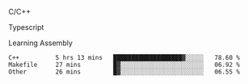 <p>C/C++</p>
<p> Typescript</p>
<p>Learning Assembly</p>

<!--START_SECTION:waka-->

```text
C++          5 hrs 13 mins   ███████████████████▓░░░░░   78.60 %
Makefile     27 mins         █▓░░░░░░░░░░░░░░░░░░░░░░░   06.92 %
Other        26 mins         █▓░░░░░░░░░░░░░░░░░░░░░░░   06.55 %
```

<!--END_SECTION:waka-->
